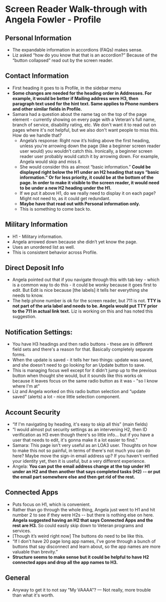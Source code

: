 # Screen Reader Walk-through with Angela Fowler - Profile

## Personal Information
- The expandable information in accordions (FAQs) makes sense.
- Liz asked “how do you know that that is an accordion?” Because of the “button collapsed” read out by the screen reader.
 
## Contact Information
- First heading it goes to is Profile, in the sidebar menu
- **Some changes are needed for the heading order in Addresses. For example, it would be better if Mailing address were H3, then paragraph text used for the hint text. Same applies to Phone numbers and other similar fields in Profile.**
- Samara had a question about the name tag on the top of the page element - currently showing on every page with a Veteran's full name, branch of service, disability rating, etc. We don't want it to read out on pages where it's not helpful, but we also don't want people to miss this. How do we handle that?
	- Angela’s response: Right now it’s hiding above the first heading, unless you're arrowing down the page (like a beginner screen reader user would) you wouldn’t catch this. Ironically, a beginner screen reader user probably would catch it by arrowing down. For example, Angela would skip and miss it.
	- She would consider this as almost “basic information.” **Could be displayed right below the H1 under an H2 heading that says “basic information.” Or for less priority, it could be at the bottom of the page. In order to make it visible to the screen reader, it would need to be under a new H2 heading under the H1.**
	- If we put it above H1, do we really need to display it on each page? Might not need to, as it could get redundant.
	- **Maybe have that read out with Personal information only.**
	- This is something to come back to.
 
## Military Information
- H1 - Military information.
- Angela arrowed down because she didn’t yet know the page.
- Uses an unordered list as well.
- This is consistent behavior across Profile.
 
## Direct Deposit Info
- Angela pointed out that if you navigate through this with tab key - which is a common way to do this - it could be wonky because it goes first to edit. But Edit is nice because [the labels] it tells her everything she needs to know.
- The help phone number is ok for the screen reader, but 711 is not. **TTY is not part of the aria label and needs to be. Angela would put TTY prior to the 711 in actual link text.** Liz is working on this and has noted this suggestion.
 
## Notification Settings:
- You have H3 headings and then radio buttons - these are in different field sets and there's a reason for that. Basically completely separate forms.
- When the update is saved - it tells her two things: update was saved, and she doesn't need to go looking for an Update button to save.
- This is managing focus well except for it didn't jump up to the previous button when thought she would, but it sounds like this works ok because it leaves focus on the same radio button as it was - "so I know where I'm at"
- Liz and Angela worked on this radio button selection and “update saved” (alerts) a lot - nice little selection component.
 
## Account Security
- “If I'm navigating by heading, it's easy to skip all this” (main fields)
- “I would almost put security settings as an intervening H2, then ID verification as H3 even though there's so little info… but if you have a user that needs to edit, it's gonna make it a lot easier to find.”
- Samara: This page isn't very useful as an LOA3 user. Thoughts on how to make this not so painful, in terms of there's not much you can do here? Maybe move the sign-in email address up? If you haven't verified your identity yet, then it is useful, but a very different experience.
- Angela: **You can put the email address change at the top under H1 under an H2 and then another that says completed tasks (H2) -- or put the email part somewhere else and then get rid of the rest.**
 
## Connected Apps
- Puts focus on H1, which is convenient.
- Rather than go through the whole thing, Angela just went to H1 and hit number 2 to see if they were H2s -- but there is nothing else on here. **Angela suggested having an H2 that says Connected Apps and the rest are H3.** So could easily skip down to Veteran programs and services.
- [Though it’s weird right now] The buttons do need to be like this.
- “If I don't have 20 page long app names, I've gone through a bunch of buttons that say disconnect and learn about, so the app names are more valuable than brevity.”
- **Structure seems to make sense but it could be helpful to have H2 connected apps and drop all the app names to H3.**
 
## General
- Anyway to get it to not say "My VAAAA"? — Not really, more trouble than what it's worth.
